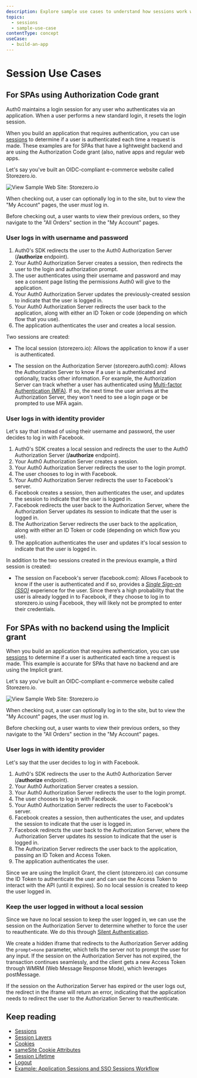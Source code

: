 ```yaml
---
description: Explore sample use cases to understand how sessions work with authentication in Auth0.
topics:
  - sessions
  - sample-use-case
contentType: concept
useCase:
  - build-an-app
---
```

# Session Use Cases

## For SPAs using Authorization Code grant

Auth0 maintains a login session for any user who authenticates via an application. When a user performs a new standard login, it resets the login session.

When you build an application that requires authentication, you can use [sessions](/sessions) to determine if a user is authenticated each time a request is made. These examples are for SPAs that have a lightweight backend and are using the Authorization Code grant (also, native apps and regular web apps. 

Let's say you've built an OIDC-compliant e-commerce website called Storezero.io. 

![View Sample Web Site: Storezero.io](/media/articles/sessions/use-case-storezero.png)

When checking out, a user can optionally log in to the site, but to view the "My Account" pages, the user _must_ log in.

Before checking out, a user wants to view their previous orders, so they navigate to the "All Orders" section in the "My Account" pages.

### User logs in with username and password

1. Auth0's SDK redirects the user to the Auth0 Authorization Server (**/authorize** endpoint).
2. Your Auth0 Authorization Server creates a session, then redirects the user to the login and authorization prompt.
3. The user authenticates using their username and password and may see a consent page listing the permissions Auth0 will give to the application.
4. Your Auth0 Authorization Server updates the previously-created session to indicate that the user is logged in.
5. Your Auth0 Authorization Server redirects the user back to the application, along with either an ID Token or code (depending on which flow that you use).
6. The application authenticates the user and creates a local session.

Two sessions are created:

* The local session (storezero.io): Allows the application to know if a user is authenticated.

* The session on the Authorization Server (storezero.auth0.com): Allows the Authorization Server to know if a user is authenticated and optionally, tracks other information. For example, the Authorization Server can track whether a user has authenticated using [Multi-factor Authentication (MFA)](/multifactor-authentication). If so, the next time the user arrives at the Authorization Server, they won't need to see a login page or be prompted to use MFA again.

### User logs in with identity provider

Let's say that instead of using their username and password, the user decides to log in with Facebook. 

1. Auth0's SDK creates a local session and redirects the user to the Auth0 Authorization Server (**/authorize** endpoint).
2. Your Auth0 Authorization Server creates a session.
3. Your Auth0 Authorization Server redirects the user to the login prompt.
4. The user chooses to log in with Facebook. 
5. Your Auth0 Authorization Server redirects the user to Facebook's server.
6. Facebook creates a session, then authenticates the user, and updates the session to indicate that the user is logged in.
7. Facebook redirects the user back to the Authorization Server, where the Authorization Server updates its session to indicate that the user is logged in.
8. The Authorization Server redirects the user back to the application, along with either an ID Token or code (depending on which flow you use).
9. The application authenticates the user and updates it's local session to indicate that the user is logged in.

In addition to the two sessions created in the previous example, a third session is created:

* The session on Facebook's server (facebook.com): Allows Facebook to know if the user is authenticated and if so, provides a <dfn data-key="single-sign-on">[Single Sign-on (SSO)](/sso)</dfn> experience for the user. Since there’s a high probability that the user is already logged in to Facebook, if they choose to log in to storezero.io using Facebook, they will likely not be prompted to enter their credentials.

## For SPAs with no backend using the Implicit grant

When you build an application that requires authentication, you can use [sessions](/sessions) to determine if a user is authenticated each time a request is made. This example is accurate for SPAs that have no backend and are using the Implicit grant. 

Let's say you've built an OIDC-compliant e-commerce website called Storezero.io. 

![View Sample Web Site: Storezero.io](/media/articles/sessions/use-case-storezero.png)

When checking out, a user can optionally log in to the site, but to view the "My Account" pages, the user _must_ log in.

Before checking out, a user wants to view their previous orders, so they navigate to the "All Orders" section in the "My Account" pages.

### User logs in with identity provider

Let's say that the user decides to log in with Facebook. 

1. Auth0's SDK redirects the user to the Auth0 Authorization Server (**/authorize** endpoint).
2. Your Auth0 Authorization Server creates a session.
3. Your Auth0 Authorization Server redirects the user to the login prompt.
4. The user chooses to log in with Facebook. 
5. Your Auth0 Authorization Server redirects the user to Facebook's server.
6. Facebook creates a session, then authenticates the user, and updates the session to indicate that the user is logged in.
7. Facebook redirects the user back to the Authorization Server, where the Authorization Server updates its session to indicate that the user is logged in.
8. The Authorization Server redirects the user back to the application, passing an ID Token and Access Token.
9. The application authenticates the user.

Since we are using the Implicit Grant, the client (storezero.io) can consume the ID Token to authenticate the user and can use the Access Token to interact with the API (until it expires). So no local session is created to keep the user logged in.

### Keep the user logged in without a local session

Since we have no local session to keep the user logged in, we can use the session on the Authorization Server to determine whether to force the user to reauthenticate. We do this through [Silent Authentication](/api-auth/tutorials/silent-authentication).

We create a hidden iframe that redirects to the Authorization Server adding the `prompt=none` parameter, which tells the server not to prompt the user for any input. If the session on the Authorization Server has not expired, the transaction continues seamlessly, and the client gets a new Access Token through WMRM (Web Message Response Mode), which leverages postMessage.

If the session on the Authorization Server has expired or the user logs out, the redirect in the iframe will return an error, indicating that the application needs to redirect the user to the Authorization Server to reauthenticate.

## Keep reading

* [Sessions](/sessions)
* [Session Layers](/sessions/concepts/session-layers)
* [Cookies](/sessions/concepts/cookies)
* [sameSite Cookie Attributes](/sessions/concepts/cookie-attributes)
* [Session Lifetime](/sessions/concepts/session-lifetime)
* [Logout](/logout)
* [Example: Application Sessions and SSO Sessions Workflow](/sessions/references/example-short-lived-session-mgmt)
